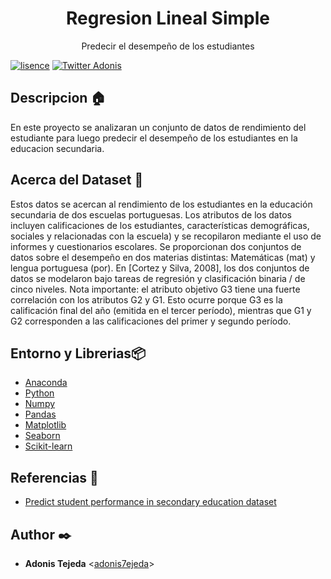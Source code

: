<h1 align="center">Regresion Lineal Simple</h1>
<p align="center">Predecir el desempeño de los estudiantes</p>

[![lisence](https://img.shields.io/github/license/adonis7ejeda/AirBnB_clone_v2?style=plastic)](https://github.com/adonis7ejeda/AirBnB_clone_v2/blob/master/LICENSE)
[![Twitter Adonis](https://img.shields.io/twitter/follow/Adonis7ejeda?label=AdonisTejeda&style=social)](https://twitter.com/Adonis7ejeda)

## Descripcion :house:

En este proyecto se analizaran un conjunto de datos de rendimiento del estudiante para luego predecir el desempeño de los estudiantes en la educacion secundaria.

## Acerca del Dataset :newspaper:

Estos datos se acercan al rendimiento de los estudiantes en la educación secundaria de dos escuelas portuguesas. Los atributos de los datos incluyen calificaciones de los estudiantes, características demográficas, sociales y relacionadas con la escuela) y se recopilaron mediante el uso de informes y cuestionarios escolares. Se proporcionan dos conjuntos de datos sobre el desempeño en dos materias distintas: Matemáticas (mat) y lengua portuguesa (por). En [Cortez y Silva, 2008], los dos conjuntos de datos se modelaron bajo tareas de regresión y clasificación binaria / de cinco niveles. Nota importante: el atributo objetivo G3 tiene una fuerte correlación con los atributos G2 y G1. Esto ocurre porque G3 es la calificación final del año (emitida en el tercer período), mientras que G1 y G2 corresponden a las calificaciones del primer y segundo período.

## Entorno y Librerias📦

* [Anaconda](https://www.anaconda.com/)
* [Python](https://www.python.org/)
* [Numpy](https://numpy.org/)
* [Pandas](https://pandas.pydata.org/)
* [Matplotlib](https://matplotlib.org/)
* [Seaborn](https://seaborn.pydata.org/)
* [Scikit-learn](https://scikit-learn.org/stable/)

## Referencias :notebook:

* [Predict student performance in secondary education dataset](https://www.kaggle.com/impapan/student-performance-data-set)

## Author :black_nib:
* **Adonis Tejeda** <[adonis7ejeda](https://github.com/adonis7ejeda)>